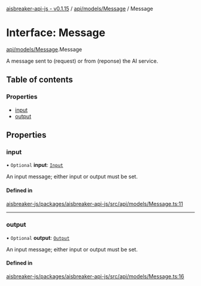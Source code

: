 [aisbreaker-api-js - v0.1.15](../README.md) / [api/models/Message](../modules/api_models_Message.md) / Message

# Interface: Message

[api/models/Message](../modules/api_models_Message.md).Message

A message sent to (request) or from (reponse) the AI service.

## Table of contents

### Properties

- [input](api_models_Message.Message.md#input)
- [output](api_models_Message.Message.md#output)

## Properties

### input

• `Optional` **input**: [`Input`](api_models_Input.Input.md)

An input message; either input or output must be set.

#### Defined in

[aisbreaker-js/packages/aisbreaker-api-js/src/api/models/Message.ts:11](https://github.com/aisbreaker/aisbreaker-js/blob/develop/packages/aisbreaker-api-js/src/api/models/Message.ts#L11)

___

### output

• `Optional` **output**: [`Output`](api_models_Output.Output.md)

An input message; either input or output must be set.

#### Defined in

[aisbreaker-js/packages/aisbreaker-api-js/src/api/models/Message.ts:16](https://github.com/aisbreaker/aisbreaker-js/blob/develop/packages/aisbreaker-api-js/src/api/models/Message.ts#L16)
